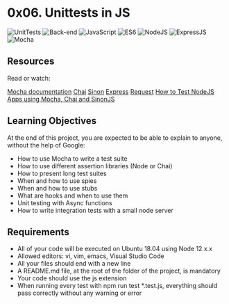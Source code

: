 # 0x06. Unittests in JS

![UnitTests]() ![Back-end]() ![JavaScript]() ![ES6]() ![NodeJS]() ![ExpressJS]() ![Mocha]()

## Resources

Read or watch:

[Mocha documentation](https://intranet.alxswe.com/rltoken/Gx5mfX41__cc2hwepcl0aA)
[Chai](https://intranet.alxswe.com/rltoken/Rs3SrSdr9OxPp-4099A0cg)
[Sinon](https://intranet.alxswe.com/rltoken/5KsW5N9sG3sGWW3z-jkNwA)
[Express](https://intranet.alxswe.com/rltoken/Jq58SNUh8jcZqKoFcuOQdw)
[Request](https://intranet.alxswe.com/rltoken/FcJfzr2jUJSj8Xp3z9L1wg)
[How to Test NodeJS Apps using Mocha, Chai and SinonJS](https://intranet.alxswe.com/rltoken/HwB8gViDosy8znk7H9i4Pw)

## Learning Objectives

At the end of this project, you are expected to be able to explain to anyone, without the help of Google:

- How to use Mocha to write a test suite
- How to use different assertion libraries (Node or Chai)
- How to present long test suites
- When and how to use spies
- When and how to use stubs
- What are hooks and when to use them
- Unit testing with Async functions
- How to write integration tests with a small node server

## Requirements

- All of your code will be executed on Ubuntu 18.04 using Node 12.x.x
- Allowed editors: vi, vim, emacs, Visual Studio Code
- All your files should end with a new line
- A README.md file, at the root of the folder of the project, is mandatory
- Your code should use the js extension
- When running every test with npm run test *.test.js, everything should pass correctly without any warning or error
